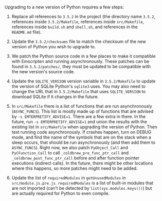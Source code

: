 Upgrading to a new version of Python requires a few steps:

1. Replace all references to `3.5.2` in the project (the directory name `3.5.2`, references inside `3.5.2/Makefile`, references inside `src/Makefile`, references inside `build.sh` and `shell.sh`, and references in the `README.md` file).

2. Update the `3.5.2/checksums` file to match the checksum of the new version of Python you wish to upgrade to.

3. We patch the Python source code in a few places to make it compatible with Emscripten and running asynchronously. These patches can be found in `3.5.2/patches/`, they must be updated to be compatible with the new version's source code.

4. Update the `SQLITE_VERSION` version variable in `3.5.2/Makefile` to update the version of SQLite Python's `sqlite3` uses. You may also need to change the URL that in `3.5.2/Makefile` that uses `SQLITE_VERSION` to download SQLite if it changes in the future.

5. In `src/Makefile` there is a list of functions that are run asynchronously (`ASYNC_FUNCS`). This list is mostly made up of functions that are advised by `-s EMTERPRETIFY_ADVISE=1`. There are a few extra in there. In the future, run `-s EMTERPRETIFY_ADVISE=1` and union the results with the existing list in `src/Makefile` when upgrading the version of Python. Then test running code asynchronously. If crashes happen, turn on DEBUG mode, and find the name of the symbols that are on the stack when a sleep occurs, that should be run asynchronously (and then add them to `ASYNC_FUNCS`). Right now, we also patch `PyObject_Call` and `PyCFunction_Call` to call `_coldbrew_pre_func_ptr_call` and `_coldbrew_post_func_ptr_call` before and after function pointer executions (indirect calls). In the future, there might be other locations where this happens, so more patches might need to be added.

6. Update the list of `requiredModules` in `getUnusedModules` in `src/module.js.pre.js`. `requiredModules` is a list of built-in modules that are not imported (can't be detected by `list(sys.modules.keys())`) but are actually required for Python to even compile.